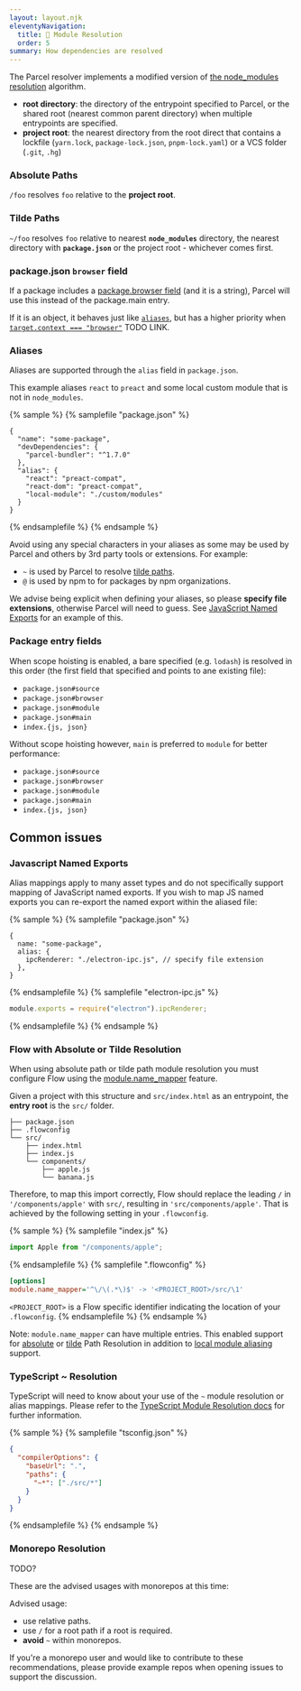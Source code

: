 ```yaml
---
layout: layout.njk
eleventyNavigation:
  title: 📔 Module Resolution
  order: 5
summary: How dependencies are resolved
---
```


The Parcel resolver implements a modified version of [the node_modules resolution](https://nodejs.org/api/modules.html#modules_all_together) algorithm.

- **root directory**: the directory of the entrypoint specified to Parcel, or the shared root (nearest common parent directory) when multiple entrypoints are specified.
- **project root**: the nearest directory from the root direct that contains a lockfile (`yarn.lock`, `package-lock.json`, `pnpm-lock.yaml`) or a VCS folder (`.git`, `.hg`)

### Absolute Paths

`/foo` resolves `foo` relative to the **project root**.

### Tilde Paths

`~/foo` resolves `foo` relative to nearest **`node_modules`** directory, the nearest directory with **`package.json`** or the project root - whichever comes first.

### package.json `browser` field

If a package includes a [package.browser field](https://docs.npmjs.com/files/package.json#browser) (and it is a string), Parcel will use this instead of the package.main entry.

If it is an object, it behaves just like [`aliases`](#aliases), but has a higher priority when [`target.context === "browser"`](/getting-started/configuration) TODO LINK.

### Aliases

Aliases are supported through the `alias` field in `package.json`.

This example aliases `react` to `preact` and some local custom module that is not in `node_modules`.

{% sample %}
{% samplefile "package.json" %}

```json/5-9
{
  "name": "some-package",
  "devDependencies": {
    "parcel-bundler": "^1.7.0"
  },
  "alias": {
    "react": "preact-compat",
    "react-dom": "preact-compat",
    "local-module": "./custom/modules"
  }
}
```

{% endsamplefile %}
{% endsample %}

Avoid using any special characters in your aliases as some may be used by Parcel and others by 3rd party tools or extensions. For example:

- `~` is used by Parcel to resolve [tilde paths](#tilde-paths).
- `@` is used by npm to for packages by npm organizations.

We advise being explicit when defining your aliases, so please **specify file extensions**, otherwise Parcel will need to guess. See [JavaScript Named Exports](#javascript-named-exports) for an example of this.

### Package entry fields

When scope hoisting is enabled, a bare specified (e.g. `lodash`) is resolved in this order (the first field that specified and points to ane existing file):

- `package.json#source`
- `package.json#browser`
- `package.json#module`
- `package.json#main`
- `index.{js, json}`

Without scope hoisting however, `main` is preferred to `module` for better performance:

- `package.json#source`
- `package.json#browser`
- `package.json#module`
- `package.json#main`
- `index.{js, json}`

## Common issues

### Javascript Named Exports

Alias mappings apply to many asset types and do not specifically support mapping of JavaScript named exports. If you wish to map JS named exports you can re-export the named export within the aliased file:

{% sample %}
{% samplefile "package.json" %}

```json5/3
{
  name: "some-package",
  alias: {
    ipcRenderer: "./electron-ipc.js", // specify file extension
  },
}
```

{% endsamplefile %}
{% samplefile "electron-ipc.js" %}

```js
module.exports = require("electron").ipcRenderer;
```

{% endsamplefile %}
{% endsample %}

### Flow with Absolute or Tilde Resolution

When using absolute path or tilde path module resolution you must configure Flow using the [module.name_mapper](https://flow.org/en/docs/config/options/#toc-module-name-mapper-regex-string) feature.

Given a project with this structure and `src/index.html` as an entrypoint, the **entry root** is the `src/` folder.

```
├── package.json
├── .flowconfig
└── src/
    ├── index.html
    ├── index.js
    └── components/
        ├── apple.js
        └── banana.js
```

Therefore, to map this import correctly, Flow should replace the leading `/` in `'/components/apple'` with `src/`, resulting in `'src/components/apple'`. That is achieved by the following setting in your `.flowconfig`.

{% sample %}
{% samplefile "index.js" %}

```js
import Apple from "/components/apple";
```

{% endsamplefile %}
{% samplefile ".flowconfig" %}

```ini
[options]
module.name_mapper='^\/\(.*\)$' -> '<PROJECT_ROOT>/src/\1'
```

`<PROJECT_ROOT>` is a Flow specific identifier indicating the location of your `.flowconfig`.
{% endsamplefile %}
{% endsample %}

Note: `module.name_mapper` can have multiple entries. This enabled support for [absolute](#absolute-paths) or [tilde](#~-tilde-paths) Path Resolution in addition to [local module aliasing](#aliases) support.

### TypeScript ~ Resolution

TypeScript will need to know about your use of the `~` module resolution or alias mappings. Please refer to the [TypeScript Module Resolution docs](https://www.typescriptlang.org/docs/handbook/module-resolution.html) for further information.

{% sample %}
{% samplefile "tsconfig.json" %}

```json
{
  "compilerOptions": {
    "baseUrl": ".",
    "paths": {
      "~*": ["./src/*"]
    }
  }
}
```

{% endsamplefile %}
{% endsample %}

### Monorepo Resolution

TODO?

These are the advised usages with monorepos at this time:

Advised usage:

- use relative paths.
- use `/` for a root path if a root is required.
- **avoid** `~` within monorepos.

If you're a monorepo user and would like to contribute to these recommendations, please provide example repos when opening issues to support the discussion.
